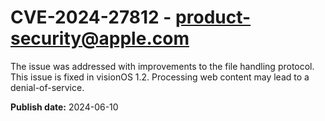 # CVE-2024-27812 - product-security@apple.com

The issue was addressed with improvements to the file handling protocol. This issue is fixed in visionOS 1.2. Processing web content may lead to a denial-of-service.

**Publish date:** 2024-06-10
